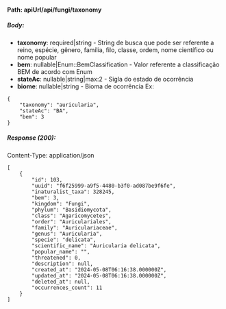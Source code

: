 #### Path: **apiUrl/api/fungi/taxonomy**

##### Body:
*   **taxonomy**: required|string - String de busca que pode ser referente a reino, espécie, gênero, família, filo, classe, ordem, nome científico ou nome popular
*   **bem**: nullable|Enum::BemClassification - Valor referente a classificação BEM de acordo com Enum
*   **stateAc**: nullable|string|max:2 - Sigla do estado de ocorrência
*   **biome**: nullable|string - Bioma de ocorrência
Ex:
```
{
	"taxonomy": "auricularia",
	"stateAc": "BA",
	"bem": 3
}
```

##### Response (200):
Content-Type: application/json
```
[
	{
		"id": 103,
		"uuid": "f6f25999-a9f5-4480-b3f0-ad087be9f6fe",
		"inaturalist_taxa": 328245,
		"bem": 3,
		"kingdom": "Fungi",
		"phylum": "Basidiomycota",
		"class": "Agaricomycetes",
		"order": "Auriculariales",
		"family": "Auriculariaceae",
		"genus": "Auricularia",
		"specie": "delicata",
		"scientific_name": "Auricularia delicata",
		"popular_name": "",
		"threatened": 0,
		"description": null,
		"created_at": "2024-05-08T06:16:38.000000Z",
		"updated_at": "2024-05-08T06:16:38.000000Z",
		"deleted_at": null,
		"occurrences_count": 11
	}
]
```